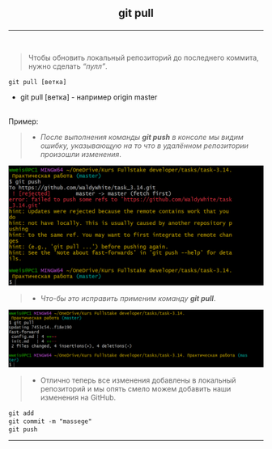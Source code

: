## <p style='text-align:center'>git pull</p>
---
<br>

>Чтобы обновить локальный репозиторий до последнего коммита, нужно сделать *“пулл”*.

```bash=
git pull [ветка]
```
- git pull [ветка] - например origin master

<br>
Пример:

>- _После выполнения команды **git push** в консоле мы видим ошибку, указывающую на то что в удалённом репозитории произошли изменения_.

![git push error](git.pull.error.PNG)

>- _Что-бы это исправить применим команду **git pull**_.

![git pull](git.pull.PNG)

>- Отлично теперь все изменения добавлены в локальный репозиторий и мы опять смело можем добавить наши изменения на GitHub.

```bash=
git add
git commit -m "massege"
git push
```

---